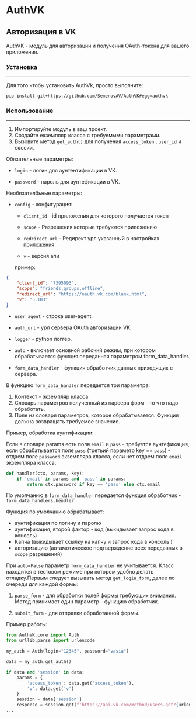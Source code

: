 # AuthVK

## Авторизация в VK

AuthVK - модуль для авторизации и получения OAuth-токена для вашего приложения.
### Установка
---

Для того чтобы установить AuthVk, просто выполните:

`pip install git+https://github.com/SemenovAV/AuthVK#egg=authvk`


### Использование
---

1. Импортируйте модуль в ваш проект.
2. Создайте екземпляр класса с требуемыми параметрами. 
3. Вызовите метод `get_auth()` для получения `access_token` , `user_id` и сессии.


Обязательные параметры:

  - `login` - логин для аунтентификации в VK.
  
  - `password` - пароль для аунтефикации в VK.
  
Необязателбьные параметры:

  - `config` - конфигурация:
  
      - `client_id` - id приложения для которого получается токен
    
      - `scope` - Разрешения которые требуются приложению
    
      - `redcirect_url` - Редирект урл указанный в настройках приложения 
    
      - `v` - версия апи
    
    пример:
```json
{
    "client_id": "7395093",
    "scope": "friends,groups,offline",
    "redirect_url": "https://oauth.vk.com/blank.html",
    "v": "5.103"
}

```

                
   - `user_agent` - строка user-agent.
   
   - `auth_url` - урл сервера OAuth авторизации VK.

   - `logger` - python логгер.
   
   - `auto` - включает основной рабочий режим, при котором обрабатывается функция 
   переданная параметром form_data_handler.
   
   - `form_data_handler` - функция обработчик данных приходящих с сервера. 
   
   
В функцию `form_data_handler` передается три параметра:

1. Контекст - экземпляр класса.
2. Словарь параметров полученный из парсера форм - то что надо обработать.
3. Поле из словаря параметров, которое обрабатывается.
Функция должна возвращать требуемое значение.



Пример, обработка аунтификации:

Если в словаре params есть поля `email` и `pass` - требуется аунтефикация, 
если обрабатывается поле `pass` (третьий параметр key == `pass`) - отдаем поле `password` экземпляра класса,
если нет отдаем поле `email` экземпляра класса.
```python
def handler(ctx, params, key):
    if 'email' in params and 'pass' in params:
        return ctx.password if key == 'pass' else ctx.email
```

По умолчанию в `form_data_handler` передается функция обработчик -  `form_data_handlers.hendler`

Функция по умолчанию обрабатывает:

- аунтификация по логину и паролю
- аунтификация, второй фактор - код (выкидывает запрос кода в консоль)
- Капча (выкидывает ссылку на капчу и запрос кода в консоль )
- авторизацию (автамотическое подтверждение всех переданных в `scope` разрешений)




При `auto=False` параметр `form_data_handler` не учитывается. Класс находится в тестовом 
режиме при котором удобно делать отладку.Первым следует вызывать метод `get_login_form`, 
далее по очереди для каждой формы:

1. `parse_form` - для обработки полей формы требующих внимания. Метод принимает один параметр - функцию обработчик.

2. `submit_form` - для отправки обработанной формы.


Пример работы:
```python
from AuthVK.core import Auth
from urllib.parse import urlencode

my_auth = Auth(login="12345", password="vasia")

data = my_auth.get_auth()

if data and 'session' in data:
    params = {
        'access_token': data.get('access_token'),
        'v': data.get('v')
    }
    session = data['session']
    response = session.get(f'https://api.vk.com/method/users.get?{urlencode(params)}')
...
```



